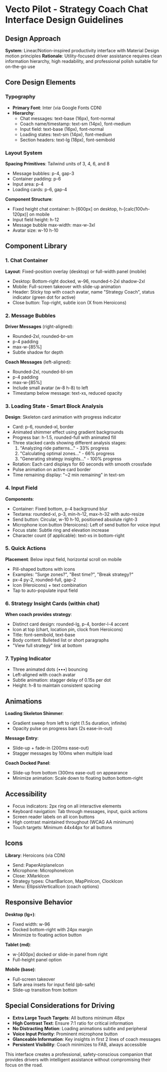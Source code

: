 # Vecto Pilot - Strategy Coach Chat Interface Design Guidelines

## Design Approach

**System**: Linear/Notion-inspired productivity interface with Material Design motion principles
**Rationale**: Utility-focused driver assistance requires clean information hierarchy, high readability, and professional polish suitable for on-the-go use

## Core Design Elements

### Typography
- **Primary Font**: Inter (via Google Fonts CDN)
- **Hierarchy**:
  - Chat messages: text-base (16px), font-normal
  - Coach name/timestamp: text-sm (14px), font-medium
  - Input field: text-base (16px), font-normal
  - Loading states: text-sm (14px), font-medium
  - Section headers: text-lg (18px), font-semibold

### Layout System
**Spacing Primitives**: Tailwind units of 3, 4, 6, and 8
- Message bubbles: p-4, gap-3
- Container padding: p-6
- Input area: p-4
- Loading cards: p-6, gap-4

**Component Structure**:
- Fixed height chat container: h-[600px] on desktop, h-[calc(100vh-120px)] on mobile
- Input field height: h-12
- Message bubble max-width: max-w-3xl
- Avatar size: w-10 h-10

## Component Library

### 1. Chat Container
**Layout**: Fixed-position overlay (desktop) or full-width panel (mobile)
- Desktop: Bottom-right docked, w-96, rounded-t-2xl shadow-2xl
- Mobile: Full-screen takeover with slide-up animation
- Header: Sticky top with coach avatar, name "Strategy Coach", status indicator (green dot for active)
- Close button: Top-right, subtle icon (X from Heroicons)

### 2. Message Bubbles
**Driver Messages** (right-aligned):
- Rounded-2xl, rounded-br-sm
- p-4 padding
- max-w-[85%]
- Subtle shadow for depth

**Coach Messages** (left-aligned):
- Rounded-2xl, rounded-bl-sm
- p-4 padding
- max-w-[85%]
- Include small avatar (w-8 h-8) to left
- Timestamp below message: text-xs, reduced opacity

### 3. Loading State - Smart Block Analysis
**Design**: Skeleton card animation with progress indicator
- Card: p-6, rounded-xl, border
- Animated shimmer effect using gradient backgrounds
- Progress bar: h-1.5, rounded-full with animated fill
- Three stacked cards showing different analysis stages:
  1. "Analyzing ride patterns..." - 33% progress
  2. "Calculating optimal zones..." - 66% progress
  3. "Generating strategy insights..." - 100% progress
- Rotation: Each card displays for 60 seconds with smooth crossfade
- Pulse animation on active card border
- Time remaining display: "~2 min remaining" in text-sm

### 4. Input Field
**Components**:
- Container: Fixed bottom, p-4 background blur
- Textarea: rounded-xl, p-3, min-h-12, max-h-32 with auto-resize
- Send button: Circular, w-10 h-10, positioned absolute right-3
- Microphone icon button (Heroicons): Left of send button for voice input
- Focus state: Subtle ring and elevation increase
- Character count (if applicable): text-xs in bottom-right

### 5. Quick Actions
**Placement**: Below input field, horizontal scroll on mobile
- Pill-shaped buttons with icons
- Examples: "Surge zones?", "Best time?", "Break strategy?"
- px-4 py-2, rounded-full, gap-2
- Icon (Heroicons) + text combination
- Tap to auto-populate input field

### 6. Strategy Insight Cards (within chat)
**When coach provides strategy**:
- Distinct card design: rounded-lg, p-4, border-l-4 accent
- Icon at top (chart, location pin, clock from Heroicons)
- Title: font-semibold, text-base
- Body content: Bulleted list or short paragraphs
- "View full strategy" link at bottom

### 7. Typing Indicator
- Three animated dots (•••) bouncing
- Left-aligned with coach avatar
- Subtle animation: stagger delay of 0.15s per dot
- Height: h-8 to maintain consistent spacing

## Animations

**Loading Skeleton Shimmer**:
- Gradient sweep from left to right (1.5s duration, infinite)
- Opacity pulse on progress bars (2s ease-in-out)

**Message Entry**:
- Slide-up + fade-in (200ms ease-out)
- Stagger messages by 100ms when multiple load

**Coach Docked Panel**:
- Slide-up from bottom (300ms ease-out) on appearance
- Minimize animation: Scale down to floating button bottom-right

## Accessibility

- Focus indicators: 2px ring on all interactive elements
- Keyboard navigation: Tab through messages, input, quick actions
- Screen reader labels on all icon buttons
- High contrast maintained throughout (WCAG AA minimum)
- Touch targets: Minimum 44x44px for all buttons

## Icons

**Library**: Heroicons (via CDN)
- Send: PaperAirplaneIcon
- Microphone: MicrophoneIcon
- Close: XMarkIcon
- Strategy types: ChartBarIcon, MapPinIcon, ClockIcon
- Menu: EllipsisVerticalIcon (coach options)

## Responsive Behavior

**Desktop (lg+)**:
- Fixed width: w-96
- Docked bottom-right with 24px margin
- Minimize to floating action button

**Tablet (md)**:
- w-[400px] docked or slide-in panel from right
- Full-height panel option

**Mobile (base)**:
- Full-screen takeover
- Safe area insets for input field (pb-safe)
- Slide-up transition from bottom

## Special Considerations for Driving

- **Extra Large Touch Targets**: All buttons minimum 48px
- **High Contrast Text**: Ensure 7:1 ratio for critical information
- **No Distracting Motion**: Loading animations subtle and peripheral
- **Voice Input Priority**: Prominent microphone button
- **Glanceable Information**: Key insights in first 2 lines of coach messages
- **Persistent Visibility**: Coach minimizes to FAB, always accessible

This interface creates a professional, safety-conscious companion that provides drivers with intelligent assistance without compromising their focus on the road.